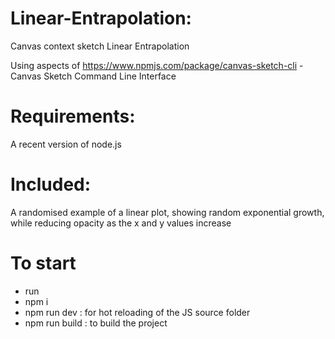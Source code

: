 # Linear-Entrapolation:
Canvas context sketch Linear Entrapolation 

Using aspects of https://www.npmjs.com/package/canvas-sketch-cli - Canvas Sketch Command Line Interface

# Requirements:
A recent version of node.js

# Included:
A randomised example of a linear plot, showing random exponential growth, while reducing opacity as the x and y values increase

# To start
- run 
- npm i 
- npm run dev : for hot reloading of the JS source folder
- npm run build : to build the project

